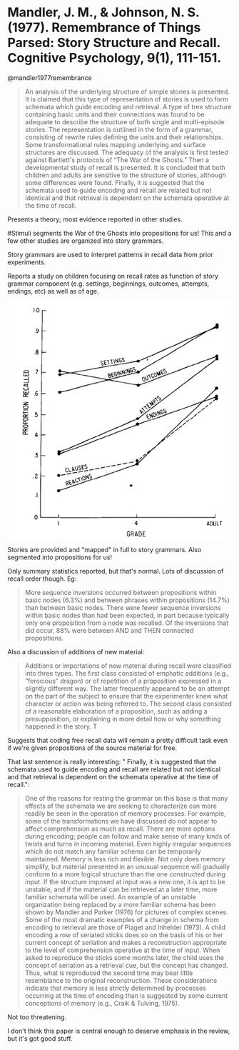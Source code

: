 # Mandler, J. M., & Johnson, N. S. (1977). Remembrance of Things Parsed: Story Structure and Recall. Cognitive Psychology, 9(1), 111-151.
@mandler1977remembrance

> An analysis of the underlying structure of simple stories is presented. It is claimed that this type of representation of stories is used to form schemata which guide encoding and retrieval. A type of tree structure containing basic units and their connections was found to be adequate to describe the structure of both single and multi-episode stories. The representation is outlined in the form of a grammar, consisting of rewrite rules defining the units and their relationships. Some transformational rules mapping underlying and surface structures are discussed. The adequacy of the analysis is first tested against Bartlett's protocols of “The War of the Ghosts.” Then a developmental study of recall is presented. It is concluded that both children and adults are sensitive to the structure of stories, although some differences were found. Finally, it is suggested that the schemata used to guide encoding and recall are related but not identical and that retrieval is dependent on the schemata operative at the time of recall.

Presents a theory; most evidence reported in other studies. 

#Stimuli segments the War of the Ghosts into propositions for us! This and a few other studies are organized into story grammars.

Story grammars are used to interpret patterns in recall data from prior experiments.

Reports a study on children focusing on recall rates as function of story grammar component (e.g. settings, beginnings, outcomes, attempts, endings, etc) as well as of age.

![](2022-02-21-05-31-49.png)

Stories are provided and "mapped" in full to story grammars. Also segmented into propositions for us!

Only summary statistics reported, but that's normal. Lots of discussion of recall order though. Eg:

> More sequence inversions occurred between propositions within basic nodes (6.3%) and between phrases within propositions (14.7%) than between basic nodes. There were fewer sequence inversions within basic nodes than had been expected, in part because typically only one proposition from a node was recalled. Of the inversions that did occur, 88% were between AND and THEN connected propositions.  

Also a discussion of additions of new material:
> Additions or importations of new material during recall were classified into three types. The first class consisted of emphatic additions (e.g., “ferocious” dragon) or of repetition of a proposition expressed in a slightly different way. The latter frequently appeared to be an attempt on the part of the subject to ensure that the experimenter knew what character or action was being referred to. The second class consisted of a reasonable elaboration of a proposition, such as adding a presupposition, or explaining in more detail how or why something happened in the story. T

Suggests that coding free recall data will remain a pretty difficult task even if we're given propositions of the source material for free.

That last sentence is really interesting: " Finally, it is suggested that the schemata used to guide encoding and recall are related but not identical and that retrieval is dependent on the schemata operative at the time of recall.":

> One of the reasons for resting the grammar on this base is that many effects of the schemata we are seeking to characterize can more readily be seen in the operation of memory processes. For example, some of the transformations we have discussed do not appear to affect comprehension as much as recall. There are more options during encoding; people can follow and make sense of many kinds of twists and turns in incoming material. Even highly irregular sequences which do not match any familiar schema can be temporarily maintained. Memory is less rich and flexible. Not only does memory simplify, but material presented in an unusual sequence will gradually conform to a more logical structure than the one constructed during input. If the structure imposed at input was a new one, it is apt to be unstable, and if the material can be retrieved at a later time, more familiar schemata will be used. An example of an unstable organization being replaced by a more familiar schema has been shown by Mandler and Parker (1976) for pictures of complex scenes. Some of the most dramatic examples of a change in schema from encoding to retrieval are those of Piaget and Inhelder (1973). A child encoding a row of seriated sticks does so on the basis of his or her current concept of seriation and makes a reconstruction appropriate to the level of comprehension operative at the time of input. When asked to reproduce the sticks some months later, the child uses the concept of seriation as a retrieval cue, but the concept has changed. Thus, what is reproduced the second time may bear little resemblance to the original reconstruction. These considerations indicate that memory is less strictly determined by processes occurring at the time of encoding than is suggested by some current conceptions of memory (e.g., Craik & Tulving, 1975).

Not too threatening. 

I don't think this paper is central enough to deserve emphasis in the review, but it's got good stuff.